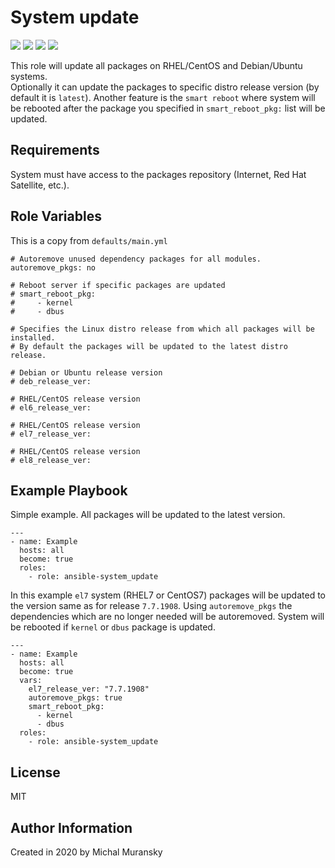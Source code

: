 System update
=========

<a href="https://galaxy.ansible.com/monolithprojects/system_update"><img src="https://img.shields.io/ansible/quality/46110?style=flat&logo=ansible"/></a> 
<a href="https://galaxy.ansible.com/monolithprojects/system_update"><img src="https://img.shields.io/ansible/role/d/46110"/></a> 
<a href="https://galaxy.ansible.com/monolithprojects/system_update"><img src="https://img.shields.io/github/v/release/MonolithProjects/ansible-system_update"/></a> 
<a href="https://github.com/MonolithProjects/ansible-system_update/actions"><img src="https://github.com/MonolithProjects/ansible-system_update/workflows/molecule%20test/badge.svg?branch=master"/></a>

This role will update all packages on RHEL/CentOS and Debian/Ubuntu systems.  
Optionally it can update the packages to specific distro release version (by default it is `latest`).
Another feature is the `smart reboot` where system will be rebooted after the package you specified in `smart_reboot_pkg:` list will be updated.

Requirements
------------
System must have access to the packages repository (Internet, Red Hat Satellite, etc.).


Role Variables
--------------
This is a copy from `defaults/main.yml`
```
# Autoremove unused dependency packages for all modules.
autoremove_pkgs: no

# Reboot server if specific packages are updated
# smart_reboot_pkg:
#     - kernel
#     - dbus

# Specifies the Linux distro release from which all packages will be installed.
# By default the packages will be updated to the latest distro release.

# Debian or Ubuntu release version
# deb_release_ver:

# RHEL/CentOS release version
# el6_release_ver:

# RHEL/CentOS release version
# el7_release_ver:

# RHEL/CentOS release version
# el8_release_ver:
```

Example Playbook
----------------
Simple example. All packages will be updated to the latest version.
```
---
- name: Example
  hosts: all
  become: true
  roles:
    - role: ansible-system_update
```

In this example `el7` system (RHEL7 or CentOS7) packages will be updated to the version same as for release `7.7.1908`. 
Using `autoremove_pkgs` the dependencies which are no longer needed will be autoremoved. 
System will be rebooted if `kernel` or `dbus` package is updated.  

```
---
- name: Example
  hosts: all
  become: true
  vars:
    el7_release_ver: "7.7.1908"
    autoremove_pkgs: true
    smart_reboot_pkg:
      - kernel
      - dbus
  roles:
    - role: ansible-system_update
```

License
-------

MIT

Author Information
------------------

Created in 2020 by Michal Muransky